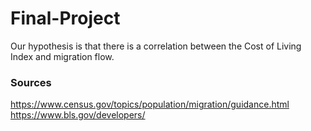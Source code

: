 # Final-Project
Our hypothesis is that there is a correlation between the Cost of Living Index and migration flow.


### Sources
https://www.census.gov/topics/population/migration/guidance.html
https://www.bls.gov/developers/
